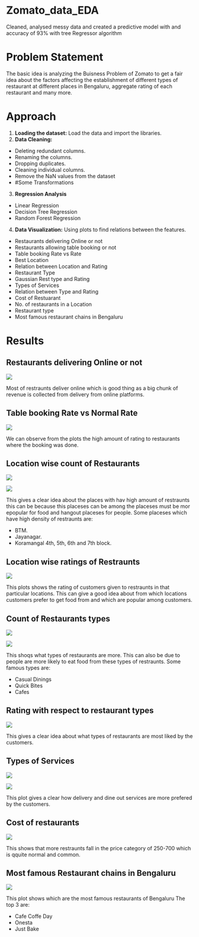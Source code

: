 # Zomato_data_EDA

Cleaned, analysed messy data and created a predictive model with and accuracy of 93% with tree Regressor algorithm

# Problem Statement

The basic idea is analyzing the Buisness Problem of Zomato  to get a fair idea about the factors affecting the establishment of different types of restaurant at different places in Bengaluru, aggregate rating of each restaurant and many more.

# Approach

1. **Loading the dataset:** Load the data and import the libraries. <br>
2. **Data Cleaning:** <br>
 - Deleting redundant columns.
 - Renaming the columns.
 - Dropping duplicates.
 - Cleaning individual columns.
 - Remove the NaN values from the dataset
 - #Some Transformations
3. **Regression Analysis**
 - Linear Regression
 - Decision Tree Regression
 - Random Forest Regression
4. **Data Visualization:** Using plots to find relations between the features.
 - Restaurants delivering Online or not
 - Restaurants allowing table booking or not
 - Table booking Rate vs Rate
 - Best Location
 - Relation between Location and Rating
 - Restaurant Type
 - Gaussian Rest type and Rating
 - Types of Services
 - Relation between Type and Rating
 - Cost of Restuarant
 - No. of restaurants in a Location
 - Restaurant type
 - Most famous restaurant chains in Bengaluru 


# Results

## Restaurants delivering Online or not

![](Images/download1.png)

Most of restraunts deliver online which is good thing as a big chunk of revenue is collected from delivery from online platforms.


## Table booking Rate vs Normal Rate

![](Images/download%20(1).png)

We can observe from the plots the high amount of rating to restaurants where the booking was done.

## Location wise count of Restaurants

![](Images/download%20(2).png)

![](Images/download%20(9).png)


This gives a clear idea about the places with hav high amount of restraunts this can be because this placeses can be among the placeses  must be mor epopular for food and hangout placeses for people.
Some placeses which have high density of restraunts are:
* BTM.
* Jayanagar.
* Koramangal 4th, 5th, 6th and 7th block.

## Location wise ratings of Restraunts

![](Images/download%20(3).png)

This plots shows the rating of customers given to restraunts in that particular locations. This can give a good idea about from which locations customers prefer to get food from and which are popular among customers.

## Count of Restaurants types

![](Images/download%20(4).png)

![](Images/download%20(10).png)

This shoqs what types of restaurants are more. This can also be due to people are more likely to eat food from these types of restraunts.
Some famous types are:
* Casual Dinings
* Quick Bites
* Cafes

## Rating with respect to restaurant types

![](Images/download%20(5).png)

This gives a clear idea about what types of restaurants are most liked by the customers.

## Types of Services

![](Images/download%20(6).png)

![](Images/download%20(7).png)

This plot gives a clear how delivery and dine out services are more prefered by the customers.

## Cost of restaurants

![](Images/download%20(8).png)

This shows that more restraunts fall in the price category of 250-700 which is qquite normal and common.

## Most famous Restaurant chains in Bengaluru

![](Images/download%20(11).png)

This plot shows which are the most famous restaurants of Bengaluru
The top 3 are:
* Cafe Coffe Day
* Onesta
* Just Bake











